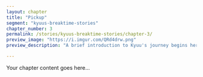 ```yaml
---
layout: chapter
title: "Pickup"
segment: "kyuus-breaktime-stories"
chapter_number: 3
permalink: /stories/kyuus-breaktime-stories/chapter-3/
preview_image: "https://i.imgur.com/QRd4drw.png"
preview_description: "A brief introduction to Kyuu's journey begins here."

---
```

Your chapter content goes here...

